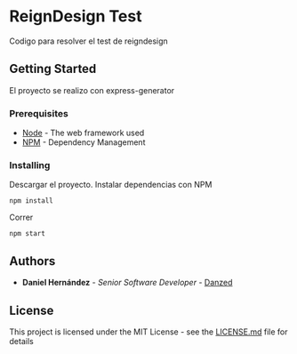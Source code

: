 # ReignDesign Test

Codigo para resolver el test de reigndesign

## Getting Started

El proyecto se realizo con express-generator

### Prerequisites

* [Node](https://nodejs.org/en/) - The web framework used
* [NPM](https://www.npmjs.com) - Dependency Management

### Installing

Descargar el proyecto. Instalar dependencias con NPM

```
npm install
```

Correr

```
npm start
```

## Authors

* **Daniel Hernández** - *Senior Software Developer* - [Danzed](https://github.com/Danzed)

## License

This project is licensed under the MIT License - see the [LICENSE.md](LICENSE.md) file for details
